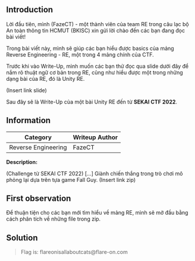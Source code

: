 ## Introduction

Lời đầu tiên, mình (FazeCT) - một thành viên của team RE trong câu lạc bộ An toàn thông tin HCMUT (BKISC) xin gửi lời chào đến các bạn đang đọc bài viết!

Trong bài viết này, mình sẽ giúp các bạn hiểu được basics của mảng Reverse Engineering - RE, một trong 4 mảng chính của CTF.

Trước khi vào Write-Up, mình muốn các bạn thử đọc qua slide dưới đây để nắm rõ thuật ngữ cơ bản trong RE, cũng như hiểu được một trong những dạng bài của RE, đó là Unity RE.

(Insert link slide)

Sau đây sẽ là Write-Up của một bài Unity RE đến từ **SEKAI CTF 2022**.

## Information
**Category** | **Writeup Author**
--- | ---
Reverse Engineering | FazeCT

**Description:** 

(Challenge từ SEKAI CTF 2022)
[...] Giành chiến thắng trong trò chơi mô phỏng lại dựa trên tựa game Fall Guy.
(Insert link zip)

## First observation

Để thuận tiện cho các bạn mới tìm hiểu về mảng RE, mình sẽ mở đầu bằng cách phân tích về những file trong zip.


## Solution


> Flag is: flar<span>eonisallaboutcats@flar</span>e-on.com
